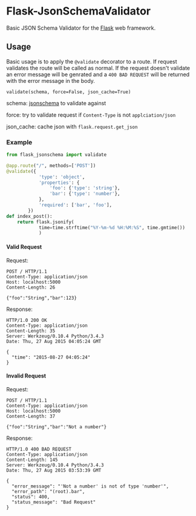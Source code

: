 # Flask-JsonSchemaValidator

Basic JSON Schema Validator for the [Flask](http://flask.pocoo.org/) web framework.

## Usage

Basic usage is to apply the `@validate` decorator to a route. If request validates the route will be called as normal. If the request doesn't validate an error message will be genrated and a `400 BAD REQUEST` will be returned with the error message in the body.

```
validate(schema, force=False, json_cache=True)
```
schema: [jsonschema](http://json-schema.org/) to validate against

force: try to validate request if `Content-Type` is not `applciation/json` 

json_cache: cache json with `flask.request.get_json` 


### Example

```python
from flask_jsonschema import validate

@app.route("/", methods=['POST'])
@validate({
	        'type': 'object',
	        'properties': {
	            'foo': {'type': 'string'},
	            'bar': {'type': 'number'},
	        },
	        'required': ['bar', 'foo'],
	    })
def index_post():
    return flask.jsonify(
            time=time.strftime("%Y-%m-%d %H:%M:%S", time.gmtime())
            )
```

#### Valid Request

Request:

```http
POST / HTTP/1.1
Content-Type: application/json
Host: localhost:5000
Content-Length: 26

{"foo":"String","bar":123}
```

Response:

```http
HTTP/1.0 200 OK
Content-Type: application/json
Content-Length: 35
Server: Werkzeug/0.10.4 Python/3.4.3
Date: Thu, 27 Aug 2015 04:05:24 GMT

{
  "time": "2015-08-27 04:05:24"
}
```
#### Invalid Request

Request:

```http
POST / HTTP/1.1
Content-Type: application/json
Host: localhost:5000
Content-Length: 37

{"foo":"String","bar":"Not a number"}
```

Response:

```http
HTTP/1.0 400 BAD REQUEST
Content-Type: application/json
Content-Length: 145
Server: Werkzeug/0.10.4 Python/3.4.3
Date: Thu, 27 Aug 2015 03:53:39 GMT

{
  "error_message": "'Not a number' is not of type 'number'",
  "error_path": "(root).bar",
  "status": 400,
  "status_message": "Bad Request"
}
```
